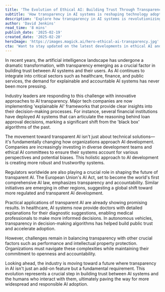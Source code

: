 ```yaml
---
title: 'The Evolution of Ethical AI: Building Trust Through Transparency'
subtitle: 'How transparency in AI systems is reshaping technology adoption'
description: 'Explore how transparency in AI systems is revolutionizing trust in technology, as companies and regulators work to make artificial intelligence more explainable and accountable. Learn about the latest developments in ethical AI and their impact on various industries.'
author: 'David Jenkins'
read_time: '8 mins'
publish_date: '2025-02-19'
created_date: '2025-02-20'
heroImage: 'https://images.magick.ai/hero-ethical-ai-transparency.jpg'
cta: 'Want to stay updated on the latest developments in ethical AI and technology transparency? Follow us on LinkedIn for exclusive insights and expert analysis from industry leaders.'
---
```


In recent years, the artificial intelligence landscape has undergone a dramatic transformation, with transparency emerging as a crucial factor in building trust between AI systems and their users. As AI continues to integrate into critical sectors such as healthcare, finance, and public services, the demand for explainable and accountable AI systems has never been more pressing.

Industry leaders are responding to this challenge with innovative approaches to AI transparency. Major tech companies are now implementing 'explainable AI' frameworks that provide clear insights into their decision-making processes. For instance, several financial institutions have deployed AI systems that can articulate the reasoning behind loan approval decisions, marking a significant shift from the 'black box' algorithms of the past.

The movement toward transparent AI isn't just about technical solutions—it's fundamentally changing how organizations approach AI development. Companies are increasingly investing in diverse development teams and ethical AI committees to ensure their systems account for various perspectives and potential biases. This holistic approach to AI development is creating more robust and trustworthy systems.

Regulators worldwide are also playing a crucial role in shaping the future of transparent AI. The European Union's AI Act, set to become the world's first comprehensive AI law, emphasizes transparency and accountability. Similar initiatives are emerging in other regions, suggesting a global shift toward more regulated and transparent AI development.

Practical applications of transparent AI are already showing promising results. In healthcare, AI systems now provide doctors with detailed explanations for their diagnostic suggestions, enabling medical professionals to make more informed decisions. In autonomous vehicles, transparency in decision-making algorithms has helped build public trust and accelerate adoption.

However, challenges remain in balancing transparency with other crucial factors such as performance and intellectual property protection. Organizations must navigate these complexities while maintaining their commitment to openness and accountability.

Looking ahead, the industry is moving toward a future where transparency in AI isn't just an add-on feature but a fundamental requirement. This evolution represents a crucial step in building trust between AI systems and the humans who interact with them, ultimately paving the way for more widespread and responsible AI adoption.